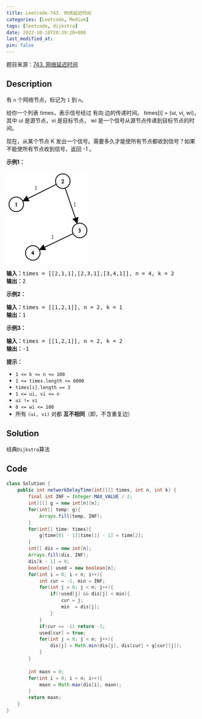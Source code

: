 ```yaml
---
title: Leetcode-743. 网络延迟时间
categories: [Leetcode, Medium]
tags: [leetcode, dijkstra]
date: 2022-10-10T20:39:20+800
last_modified_at: 
pin: false
---
```


题目来源：[743. 网络延迟时间](https://leetcode.cn/problems/network-delay-time/)

## Description

有 `n` 个网络节点，标记为 `1` 到 `n`。

给你一个列表 times，表示信号经过 有向 边的传递时间。 times[i] = (ui, vi, wi)，其中 ui 是源节点，vi 是目标节点， wi 是一个信号从源节点传递到目标节点的时间。

现在，从某个节点 K 发出一个信号。需要多久才能使所有节点都收到信号？如果不能使所有节点收到信号，返回 -1 。


**示例1：**

![](/images/posts/2022-10-10-21-03-45.png)

<pre>
<strong>输入：</strong>times = [[2,1,1],[2,3,1],[3,4,1]], n = 4, k = 2
<strong>输出：</strong>2
</pre>

**示例2：**

<pre>
<strong>输入：</strong>times = [[1,2,1]], n = 2, k = 1
<strong>输出：</strong>1
</pre>

**示例3：**

<pre>
<strong>输入：</strong>times = [[1,2,1]], n = 2, k = 2
<strong>输出：</strong>-1
</pre>

**提示：**

- `1 <= k <= n <= 100`
- `1 <= times.length <= 6000`
- `times[i].length == 3`
- `1 <= ui, vi <= n`
- `ui != vi`
- `0 <= wi <= 100`
- 所有 `(ui, vi)` 对都 **互不相同**（即，不含重复边）



## Solution

经典`Dijkstra`算法


## Code
```java
class Solution {
    public int networkDelayTime(int[][] times, int n, int k) {
        final int INF = Integer.MAX_VALUE / 2;
        int[][] g = new int[n][n];
        for(int[] temp: g){
            Arrays.fill(temp, INF);
        }
        for(int[] time: times){
            g[time[0] - 1][time[1] - 1] = time[2];
        }
        int[] dis = new int[n];
        Arrays.fill(dis, INF);
        dis[k - 1] = 0;
        boolean[] used = new boolean[n];
        for(int i = 0; i < n; i++){
            int cur = -1, min = INF;
            for(int j = 0; j < n; j++){
                if(!used[j] && dis[j] < min){
                    cur = j;
                    min  = dis[j];
                }
            }
            if(cur == -1) return -1;
            used[cur] = true;
            for(int j = 0; j < n; j++){
                dis[j] = Math.min(dis[j], dis[cur] + g[cur][j]);
            }
        }
        
        int maxn = 0;
        for(int i = 0; i < n; i++){
            maxn = Math.max(dis[i], maxn);
        }
        return maxn;
    }
}
```

